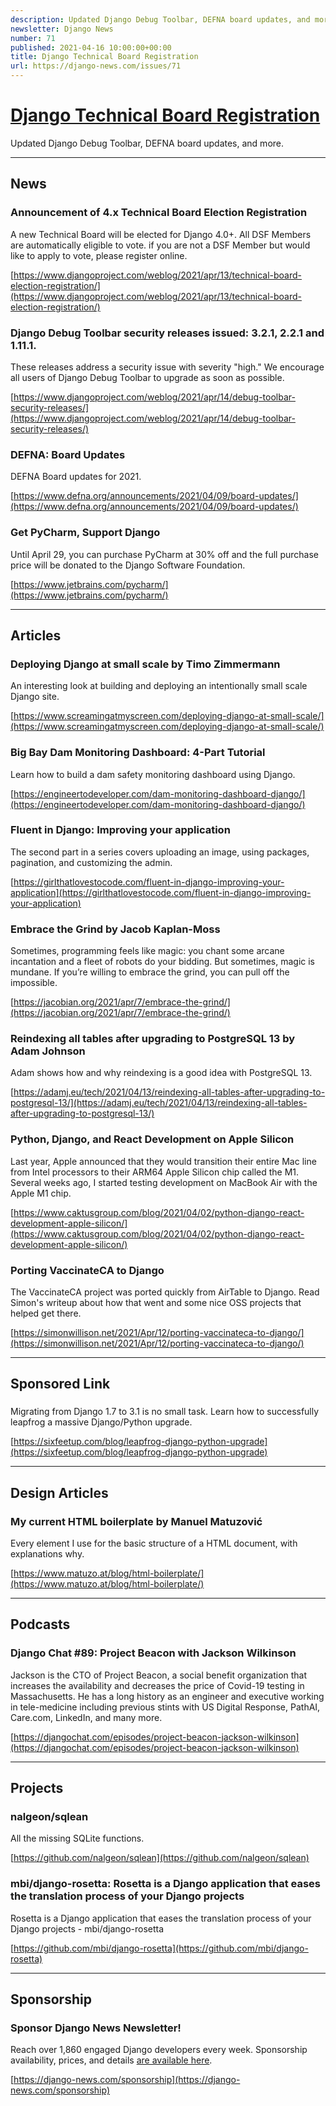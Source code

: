 ```yaml
---
description: Updated Django Debug Toolbar, DEFNA board updates, and more.
newsletter: Django News
number: 71
published: 2021-04-16 10:00:00+00:00
title: Django Technical Board Registration
url: https://django-news.com/issues/71
---
```


# [Django Technical Board Registration](https://django-news.com/issues/71)

Updated Django Debug Toolbar, DEFNA board updates, and more.

----

## News

### Announcement of 4.x Technical Board Election Registration

<p>A new Technical Board will be elected for Django 4.0+. All DSF Members are automatically eligible to vote. if you are not a DSF Member but would like to apply to vote, please register online.</p>

[https://www.djangoproject.com/weblog/2021/apr/13/technical-board-election-registration/](https://www.djangoproject.com/weblog/2021/apr/13/technical-board-election-registration/)

### Django Debug Toolbar security releases issued: 3.2.1, 2.2.1 and 1.11.1.

<p>These releases address a security issue with severity "high." We encourage all users of Django Debug Toolbar to upgrade as soon as possible.</p>

[https://www.djangoproject.com/weblog/2021/apr/14/debug-toolbar-security-releases/](https://www.djangoproject.com/weblog/2021/apr/14/debug-toolbar-security-releases/)

### DEFNA: Board Updates

<p>DEFNA Board updates for 2021.</p>

[https://www.defna.org/announcements/2021/04/09/board-updates/](https://www.defna.org/announcements/2021/04/09/board-updates/)

### Get PyCharm, Support Django

<p>Until April 29, you can purchase PyCharm at 30% off and the full purchase price will be donated to the Django Software Foundation.</p>

[https://www.jetbrains.com/pycharm/](https://www.jetbrains.com/pycharm/)

----

## Articles

### Deploying Django at small scale by Timo Zimmermann

<p>An interesting look at building and deploying an intentionally small scale Django site.</p>

[https://www.screamingatmyscreen.com/deploying-django-at-small-scale/](https://www.screamingatmyscreen.com/deploying-django-at-small-scale/)

### Big Bay Dam Monitoring Dashboard: 4-Part Tutorial

<p>Learn how to build a dam safety monitoring dashboard using Django.</p>

[https://engineertodeveloper.com/dam-monitoring-dashboard-django/](https://engineertodeveloper.com/dam-monitoring-dashboard-django/)

### Fluent in Django: Improving your application

<p>The second part in a series covers uploading an image, using packages, pagination, and customizing the admin.</p>

[https://girlthatlovestocode.com/fluent-in-django-improving-your-application](https://girlthatlovestocode.com/fluent-in-django-improving-your-application)

### Embrace the Grind by Jacob Kaplan-Moss

<p>Sometimes, programming feels like magic: you chant some arcane incantation and a fleet of robots do your bidding. But sometimes, magic is mundane. If you’re willing to embrace the grind, you can pull off the impossible.</p>

[https://jacobian.org/2021/apr/7/embrace-the-grind/](https://jacobian.org/2021/apr/7/embrace-the-grind/)

### Reindexing all tables after upgrading to PostgreSQL 13 by Adam Johnson

<p>Adam shows how and why reindexing is a good idea with PostgreSQL 13.</p>

[https://adamj.eu/tech/2021/04/13/reindexing-all-tables-after-upgrading-to-postgresql-13/](https://adamj.eu/tech/2021/04/13/reindexing-all-tables-after-upgrading-to-postgresql-13/)

### Python, Django, and React Development on Apple Silicon

<p>Last year, Apple announced that they would transition their entire Mac line from Intel processors to their ARM64 Apple Silicon chip called the M1. Several weeks ago, I started testing development on MacBook Air with the Apple M1 chip.</p>

[https://www.caktusgroup.com/blog/2021/04/02/python-django-react-development-apple-silicon/](https://www.caktusgroup.com/blog/2021/04/02/python-django-react-development-apple-silicon/)

### Porting VaccinateCA to Django

<p>The VaccinateCA project was ported quickly from AirTable to Django. Read Simon's writeup about how that went and some nice OSS projects that helped get there.</p>

[https://simonwillison.net/2021/Apr/12/porting-vaccinateca-to-django/](https://simonwillison.net/2021/Apr/12/porting-vaccinateca-to-django/)

----

## Sponsored Link

### 

<p>Migrating from Django 1.7 to 3.1 is no small task. Learn how to successfully leapfrog a massive Django/Python upgrade.</p>

[https://sixfeetup.com/blog/leapfrog-django-python-upgrade](https://sixfeetup.com/blog/leapfrog-django-python-upgrade)

----

## Design Articles

### My current HTML boilerplate by Manuel Matuzović

<p>Every element I use for the basic structure of a HTML document, with explanations why.</p>

[https://www.matuzo.at/blog/html-boilerplate/](https://www.matuzo.at/blog/html-boilerplate/)

----

## Podcasts

### Django Chat #89: Project Beacon with Jackson Wilkinson

<p>Jackson is the CTO of Project Beacon, a social benefit organization that increases the availability and decreases the price of Covid-19 testing in Massachusetts. He has a long history as an engineer and executive working in tele-medicine including previous stints with US Digital Response, PathAI, Care.com, LinkedIn, and many more.</p>

[https://djangochat.com/episodes/project-beacon-jackson-wilkinson](https://djangochat.com/episodes/project-beacon-jackson-wilkinson)

----

## Projects

### nalgeon/sqlean

<p>All the missing SQLite functions.</p>

[https://github.com/nalgeon/sqlean](https://github.com/nalgeon/sqlean)

### mbi/django-rosetta: Rosetta is a Django application that eases the translation process of your Django projects

<p>Rosetta is a Django application that eases the translation process of your Django projects - mbi/django-rosetta</p>

[https://github.com/mbi/django-rosetta](https://github.com/mbi/django-rosetta)

----

## Sponsorship

### Sponsor Django News Newsletter!

<p>Reach over 1,860 engaged Django developers every week. Sponsorship availability, prices, and details <a href="https://cur.at/5Nc415n">are available here</a>.</p>

[https://django-news.com/sponsorship](https://django-news.com/sponsorship)